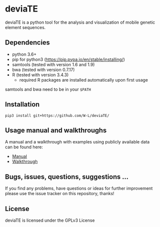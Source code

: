 # deviaTE

deviaTE is a python tool for the analysis and visualization of mobile genetic element sequences.

## Dependencies

* python 3.6+
* pip for python3 (https://pip.pypa.io/en/stable/installing/)
* samtools (tested with version 1.6 and 1.9)
* bwa (tested with version 0.7.17)
* R (tested with version 3.4.3)
  * required R packages are installed automatically upon first usage

samtools and bwa need to be in your `$PATH`


## Installation

```pip3 install git+https://github.com/W-L/deviaTE/```

## Usage manual and walkthroughs

A manual and a walkthrough with examples using publicly available data can be found here:

* [Manual](https://github.com/W-L/deviaTE/blob/master/doc/MANUAL.md) 
* [Walkthrough](https://github.com/W-L/deviaTE/blob/master/doc/WALKTHROUGH.md) 


## Bugs, issues, questions, suggestions ...
If you find any problems, have questions or ideas for further improvement please use the issue tracker on this repository, thanks!


## License
deviaTE is licensed under the GPLv3 License

